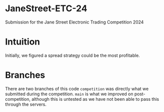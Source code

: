 # JaneStreet-ETC-24
Submission for the Jane Street Electronic Trading Competition 2024

# Intuition
Initially, we figured a spread strategy could be the most profitable. 

# Branches
There are two branches of this code `competition` was directly what we submitted during the competition. `main` is what we improved on post-competition, although this is untested as we have not been able to pass this through the servers.
